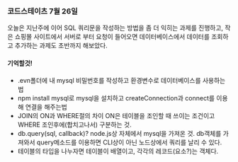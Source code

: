 ### 코드스테이츠 7월 26일

오늘은 지난주에 이어 SQL 쿼리문을 작성하는 방법을 좀 더 익히는 과제를 진행하고, 작은 쇼핑몰 사이트에서 서버로 부터 요청이 들어오면 데이터베이스에서 데이터를 조회하고 추가하는 과제도 초반까지 해보았다.

#### 기억할것!

- .evn폴더에 내 mysql 비밀번호를 작성하고 환경변수로 데이터베이스를 사용하는 법
- npm install mysql로 mysql을 설치하고 createConnection과 connect를 이용해 연결을 해주는법
- JOIN의 ON과 WHERE절의 차이 ON은 테이블을 조인할 때 쓰이는 조건이고 WHERE 조인후에(합치고나서) 구분하는 것.
- db.query(sql, callback)? node.js상 자체에서 mysql을 가져온 것. db객체를 가져와서 query메소드를 이용하면 CLI상이 아닌 노드상에서 쿼리를 날리 수 있다.
- 테이블의 타입을 나누자면 테이블이 배열이고, 각각의 레코드(요소?)는 객체다.
